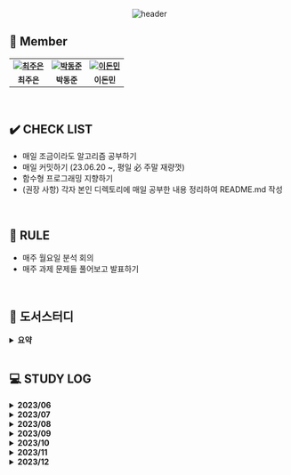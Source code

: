<div align="center">

![header](https://capsule-render.vercel.app/api?type=waving&color=gradient&customColorList=10&height=320&section=header&text=Objectivist&fontSize=90&fontAlignY=35&desc=🐇%20Let's%20study%20together!&descAlignY=60)

</div>

## 👋 **Member**

<table align="center" style="font-weight : bold">
    <tr>
        <td align="center">
            <a href="https://github.com/loveStarDev">                 
                <img alt="최주은" src="https://avatars.githubusercontent.com/loveStarDev" width="200" />            
            </a>
        </td>
        <td align="center">
            <a href="https://github.com/dongjundev">                 
                <img alt="박동준" src="https://avatars.githubusercontent.com/dongjundev" width="200" />            
            </a>
        </td>
        <td align="center">
            <a href="https://github.com/dlehsals">                 
                <img alt="이돈민" src="https://avatars.githubusercontent.com/dlehsals" width="150" />            
            </a>
      </td>
    </tr>
    <tr>
        <td align="center">최주은</td>
        <td align="center">박동준</td>
        <td align="center">이돈민</td>
    </tr>
</table>

<br />

## ✔️ **CHECK LIST**

- 매일 조금이라도 알고리즘 공부하기
- 매일 커밋하기 (23.06.20 ~, 평일 必 주말 재량껏)
- 함수형 프로그래밍 지향하기
- (권장 사항) 각자 본인 디렉토리에 매일 공부한 내용 정리하여 README.md 작성

<br />

## 📌 **RULE**

- 매주 월요일 분석 회의
- 매주 과제 문제들 풀어보고 발표하기

<br />

## 🌱 도서스터디

<details markdown="1">
<summary><strong> 요약 </strong></summary> 

|          기간           |    페이지    |              내용              | 도서명 | 비고 |
|:---------------------:|:---------:|:----------------------------:| :----: | :----: |
| 2023-07-03~2023-07-17 |  7P~25P   |    2장 객체 생성과 파괴 (아이템 1~3)    | ■ Effective Java | |
| 2023-07-17~2023-07-31 |  26P~35P  |    2장 객체 생성과 파괴 (아이템 4~6)    | ■ Effective Java | |
| 2023-07-31~2023-08-21 |  36P~50P  |    2장 객체 생성과 파괴 (아이템 7~9)    | ■ Effective Java | |
| 2023-08-21~2023-09-04 |  51P~76P  |   2장 객체 생성과 파괴 (아이템 10~12)   | ■ Effective Java | |
| 2023-09-04~2023-09-11 |  51P~76P  | 3장 모든 객체의 공통 메서드 (아이템 13~15) | ■ Effective Java | |
| 2023-09-11~2023-09-18 | 102P~114P |  4장 클래스와 인터페이스 (아이템 16~18)   | ■ Effective Java | |
| 2023-09-18~2023-09-25 | 122P~136P |  4장 클래스와 인터페이스 (아이템 19~21)   | ■ Effective Java | |
| 2023-09-25~2023-10-02 |    휴식     |              휴식              | 휴식 | |
| 2023-10-02~2023-10-09 | 139P~146P |  4장 클래스와 인터페이스 (아이템 22~24)   | ■ Effective Java | |
| 2023-10-10~2023-10-15 | 150P~161P |  4장 클래스와 인터페이스 (아이템 25~27)   | ■ Effective Java | |
| 2023-10-16~2023-10-23 | 164P~176P |      5장 제네릭 (아이템 28~30)      | ■ Effective Java | |
| 2023-10-23~2023-10-30 | 176P~205P |      5장 제네릭 (아이템 31~33)      | ■ Effective Java | |
| 2023-11-06~2023-11-13 | 208P~223P |      5장 제네릭 (아이템 34~36)      | ■ Effective Java | |
| 2023-11-20~2023-11-27 | 226P~237P |      5장 제네릭 (아이템 37~39)      | ■ Effective Java | |
| 2023-11-27~2023-12-11 | 238P~254P |      5장 제네릭/6장 람다와 스트링 (아이템 40~42)      | ■ Effective Java | |
| 2023-12-11~2023-12-18 | 255P~268P |      6장 람다와 스트링 (아이템 43~45)      | ■ Effective Java | |
| 2023-12-11~2024-01-08 | 268P~ |      6장 람다와 스트링 (아이템 46~48)      | ■ Effective Java | |

</details>
</br>

## 💻 STUDY LOG

<details markdown="1">
<summary><strong> 2023/06</strong></summary>
<br>
<table style="text-aling:center">
  <thead>
    <tr align="center">
     <th>주차</th>
     <th>종류</th>
     <th>레벨</th>
     <th>문제</th>
     <th>유형</th>
    </tr>
  </thead>
  <tbody>
   <tr align="center">
    <td rowspan="2">1주차<br>(2023/06/19 ~ 2023/06/26)</td>
    <td>프로그래머스</td>
    <td style="vertical-align:middle"><img src="./이미지/2.png" width="17"/></td>
    <td>
      <a href="https://school.programmers.co.kr/learn/courses/30/lessons/154540" target="_blank"> 무인도 여행 </a>
    </td>
    <td>DFS</td>
   </tr>
   <tr align="center">
    <td>백준</td>
    <td style="vertical-align:middle"><img src="./이미지/silver1.svg" width="17"/></td>
    <td>
     <a href="https://www.acmicpc.net/problem/2178" target="_blank"> 미로탐색 </a>
    </td>
    <td>BFS</td>
    </tr>
   <tr align="center">
    <td rowspan="2">2주차<br>(2023/06/26 ~ 2023/07/03)</td>
    <td>프로그래머스</td>
    <td style="vertical-align:middle"><img src="./이미지/3.png" width="17"/></td>
    <td>
      <a href="https://school.programmers.co.kr/learn/courses/30/lessons/1838" target="_blank"> 몸짱 트레이너 라이언의 고민 </a>
    </td>
    <td>카카오</td>
   </tr>
   <tr align="center">
    <td>백준</td>
    <td style="vertical-align:middle"><img src="./이미지/gold5.svg" width="17"/></td>
    <td>
     <a href="https://www.acmicpc.net/problem/2011" target="_blank"> 암호코드 </a>
    </td>
    <td>DP</td>
    </tr>
  </tbody>
</table>
</details>

<details markdown="1">
<summary><strong> 2023/07</strong></summary>
<br>
<table style="text-aling:center">
  <thead>
    <tr align="center">
     <th>주차</th>
     <th>종류</th>
     <th>레벨</th>
     <th>문제</th>
     <th>유형</th>
    </tr>
  </thead>
  <tbody>
   <tr align="center">
    <td rowspan="2">3주차<br>(2023/07/03 ~ 2023/07/10)</td>
    <td>프로그래머스</td>
    <td style="vertical-align:middle"><img src="./이미지/3.png" width="17"/></td>
    <td>
      <a href="https://school.programmers.co.kr/learn/courses/30/lessons/12979" target="_blank"> 기지국 설치 </a>
    </td>
    <td>Summer/Winter Coding(~2018)</td>
   </tr>
   <tr align="center">
    <td>백준</td>
    <td style="vertical-align:middle"><img src="./이미지/gold5.svg" width="17"/></td>
    <td>
     <a href="https://www.acmicpc.net/problem/1011" target="_blank"> Fly me to the Alpha Centauri </a>
    </td>
    <td>BFS</td>
   </tr>
  </tbody>
 <tr align="center">
    <td rowspan="3">4주차<br>(2023/07/10 ~ 2023/07/17)</td>
    <td>프로그래머스</td>
    <td style="vertical-align:middle"><img src="./이미지/3.png" width="17"/></td>
    <td>
      <a href="https://school.programmers.co.kr/learn/courses/30/lessons/132266" target="_blank"> 부대복귀 </a>
    </td>
    <td>연습문제</td>
   </tr>
   <tr align="center">
    <td>백준</td>
    <td style="vertical-align:middle"><img src="./이미지/gold5.svg" width="17"/></td>
    <td>
     <a href="https://www.acmicpc.net/problem/20165" target="_blank"> 인내의 도미노 장인 호석 </a>
    </td>
    <td>구현/시뮬레이션</td>
   </tr>
   <tr align="center">
    <td>백준</td>
    <td style="vertical-align:middle"><img src="./이미지/gold4.svg" width="17"/></td>
    <td>
     <a href="https://www.acmicpc.net/problem/11559" target="_blank"> Puyo Puyo </a>
    </td>
    <td>보너스</td>
   </tr>
   <tr align="center">
    <td rowspan="3">5주차<br>(2023/07/17 ~ 2023/07/24)</td>
    <td>프로그래머스</td>
    <td style="vertical-align:middle"><img src="./이미지/3.png" width="17"/></td>
    <td>
      <a href="https://school.programmers.co.kr/learn/courses/30/lessons/92344" target="_blank"> 파괴되지 않은 건물 </a>
    </td>
    <td>2022 KAKAO BLIND RECRUITMENT</td>
   </tr>
   <tr align="center">
    <td>백준</td>
    <td style="vertical-align:middle"><img src="./이미지/gold4.svg" width="17"/></td>
    <td>
     <a href="https://www.acmicpc.net/problem/17069" target="_blank"> 파이프 옮기기 2 </a>
    </td>
    <td>DP</td>
   </tr>
   <tr align="center">
    <td>백준</td>
    <td style="vertical-align:middle"><img src="./이미지/gold4.svg" width="17"/></td>
    <td>
     <a href="https://www.acmicpc.net/problem/16434" target="_blank"> 드래곤 앤 던전 </a>
    </td>
    <td>이분탐색, 구현</td>
   </tr>
 <tr align="center">
    <td rowspan="3">6주차<br>(2023/07/24 ~ 2023/07/31)</td>
    <td>프로그래머스</td>
    <td style="vertical-align:middle"><img src="./이미지/3.png" width="17"/></td>
    <td>
      <a href="https://school.programmers.co.kr/learn/courses/30/lessons/92343" target="_blank"> 양과 늑대 </a>
    </td>
    <td>2022 KAKAO BLIND RECRUITMENT</td>
   </tr>
   <tr align="center">
    <td>백준</td>
    <td style="vertical-align:middle"><img src="./이미지/gold4.svg" width="17"/></td>
    <td>
     <a href="https://www.acmicpc.net/problem/13397" target="_blank"> 구간 나누기 2 </a>
    </td>
    <td>이분탐색</td>
   </tr>
   <tr align="center">
    <td>백준</td>
    <td style="vertical-align:middle"><img src="./이미지/gold5.svg" width="17"/></td>
    <td>
     <a href="https://www.acmicpc.net/problem/2138" target="_blank"> 전구와 스위치 </a>
    </td>
    <td>그리디 알고리즘</td>
   </tr>
   </tbody>
</table>
</details>

 <details markdown="1">
<summary><strong> 2023/08</strong></summary>
<br>
<table style="text-aling:center">
  <thead>
    <tr align="center">
     <th>주차</th>
     <th>종류</th>
     <th>레벨</th>
     <th>문제</th>
     <th>유형</th>
    </tr>
  </thead>
  <tbody>
   <tr align="center">
    <td rowspan="3">7주차<br>(2023/07/31 ~ 2023/08/07)</td>
    <td>프로그래머스</td>
    <td style="vertical-align:middle"><img src="./이미지/3.png" width="17"/></td>
    <td>
      <a href="https://school.programmers.co.kr/learn/courses/30/lessons/72413" target="_blank"> 합승 택시 요금 </a>
    </td>
    <td>2021 KAKAO BLIND RECRUITMENT</td>
   </tr>
   <tr align="center">
    <td>백준</td>
    <td style="vertical-align:middle"><img src="./이미지/gold4.svg" width="17"/></td>
    <td>
     <a href="https://www.acmicpc.net/problem/17951" target="_blank"> 흩날리는 시험지 속에서 내 평점이 느껴진거야 </a>
    </td>
    <td>이분탐색</td></td>
   </tr>
   <tr align="center">
    <td>백준</td>
    <td style="vertical-align:middle"><img src="./이미지/gold5.svg" width="17"/></td>
    <td>
     <a href="https://www.acmicpc.net/problem/14719" target="_blank"> 빗물 </a>
    </td>
    <td>시뮬레이션</td>
   </tr>
   <tr align="center">
    <td rowspan="6">8주차<br>(2023/08/07 ~ 2023/08/21)</td>
    <td>프로그래머스</td>
    <td style="vertical-align:middle"><img src="./이미지/3.png" width="17"/></td>
    <td>
      <a href="https://school.programmers.co.kr/learn/courses/30/lessons/67258" target="_blank">보석 쇼핑</a>
    </td>
    <td>2020 카카오 인턴십</td>
   </tr>
   <tr align="center">
   <td>프로그래머스</td>
    <td style="vertical-align:middle"><img src="./이미지/3.png" width="17"/></td>
    <td>
      <a href="https://school.programmers.co.kr/learn/courses/30/lessons/17686" target="_blank">[3차]파일명 정렬</a>
    </td>
    <td>2018 KAKAO BLIND RECRUITMENT</td>
   </tr>
   <tr align="center">
    <td>백준</td>
    <td style="vertical-align:middle"><img src="./이미지/gold3.svg" width="17"/></td>
    <td>
     <a href="https://www.acmicpc.net/problem/20058" target="_blank"> 마법사 상어와 파이어스톰 </a>
    </td>
    <td>구현/시뮬레이션</td>
   </tr>
   <tr align="center">
    <td>백준</td>
    <td style="vertical-align:middle"><img src="./이미지/gold5.svg" width="17"/></td>
    <td>
     <a href="https://www.acmicpc.net/problem/3079" target="_blank"> 입국심사 </a>
    </td>
    <td>이분탐색</td>
   </tr>
   <tr align="center">
    <td>백준</td>
    <td style="vertical-align:middle"><img src="./이미지/gold5.svg" width="17"/></td>
    <td>
     <a href="https://www.acmicpc.net/problem/15686" target="_blank"> 치킨배달 </a>
    </td>
    <td>구현</td>
   </tr>
   <tr align="center">
    <td>백준</td>
    <td style="vertical-align:middle"><img src="./이미지/gold5.svg" width="17"/></td>
    <td>
     <a href="https://www.acmicpc.net/problem/2668" target="_blank"> 숫자고르기 </a>
    </td>
    <td>DFS</td>
   </tr>
   <tr align="center">
    <td rowspan="2">9주차<br>(2023/08/21 ~ 2023/09/04)</td>
    <td>소프티어</td>
    <td style="vertical-align:middle"><img src="./이미지/3.png" width="17"/></td>
    <td>
      <a href="https://softeer.ai/practice/info.do?idx=1&eid=804" target="_blank"> 플레이페어 암호 </a>
    </td>
    <td>구현</td>
   </tr>
   <tr align="center">
    <td>백준</td>
    <td style="vertical-align:middle"><img src="./이미지/gold4.svg" width="17"/></td>
    <td>
     <a href="https://www.acmicpc.net/problem/14938" target="_blank"> 서강그라운드 </a>
    </td>
    <td>다익스트라</td>
   </tr>
  </tbody>
</table>
</details>


<details markdown="1">
<summary><strong> 2023/09</strong></summary>
<br>
<table style="text-aling:center">
  <thead>
    <tr align="center">
     <th>주차</th>
     <th>종류</th>
     <th>레벨</th>
     <th>문제</th>
     <th>유형</th>
    </tr>
  </thead>
  <tbody>
  <tr align="center">
    <td rowspan="2">10주차<br>(2023/09/04 ~ 2023/09/11)</td>
    <td>소프티어</td>
    <td style="vertical-align:middle"><img src="./이미지/3.png" width="17"/></td>
    <td>
      <a href="https://softeer.ai/practice/info.do?idx=1&eid=1717" target="_blank"> 자동차 테스트 </a>
    </td>
    <td>구현</td>
   </tr>
   <tr align="center">
    <td>백준</td>
    <td style="vertical-align:middle"><img src="./이미지/gold4.svg" width="17"/></td>
    <td>
     <a href="https://www.acmicpc.net/problem/2565" target="_blank"> 전깃줄 </a>
    </td>
    <td> DP </td>
   </tr>
   <tr align="center">
    <td rowspan="2">11주차<br>(2023/09/11 ~ 2023/09/18)</td>
    <td>소프티어</td>
    <td style="vertical-align:middle"><img src="./이미지/3.png" width="17"/></td>
    <td>
      <a href="https://softeer.ai/practice/info.do?idx=1&eid=1309" target="_blank"> 성적 평가 </a>
    </td>
    <td>구현</td>
   </tr>
   <tr align="center">
    <td>백준</td>
    <td style="vertical-align:middle"><img src="./이미지/gold2.svg" width="17"/></td>
    <td>
     <a href="https://www.acmicpc.net/problem/19236" target="_blank"> 청소년 상어 </a>
    </td>
    <td> 백트래킹 </td>
   </tr>
   <tr align="center">
    <td rowspan="2">12주차<br>(2023/09/18 ~ 2023/09/25)</td>
    <td>소프티어</td>
    <td style="vertical-align:middle"><img src="./이미지/3.png" width="17"/></td>
    <td>
      <a href="https://softeer.ai/practice/info.do?idx=1&eid=2050" target="_blank"> 순서대로 방문하기 </a>
    </td>
    <td>구현</td>
   </tr>
   <tr align="center">
    <td>백준</td>
    <td style="vertical-align:middle"><img src="./이미지/gold4.svg" width="17"/></td>
    <td>
     <a href="https://www.acmicpc.net/problem/1987" target="_blank"> 알파벳 </a>
    </td>
    <td> dfs </td>
   </tr>
   <tr align="center">
    <td rowspan="2">13~14주차<br>(2023/09/25 ~ 2023/10/09)</td>
    <td>소프티어</td>
    <td style="vertical-align:middle"><img src="./이미지/3.png" width="17"/></td>
    <td>
      <a href="https://softeer.ai/practice/info.do?idx=1&eid=392" target="_blank"> 강의실 배정 </a>
    </td>
    <td> 구현 </td>
   </tr>
   <tr align="center">
    <td>백준</td>
    <td style="vertical-align:middle"><img src="./이미지/gold2.svg" width="17"/></td>
    <td>
     <a href="https://www.acmicpc.net/problem/2473" target="_blank"> 세 용액 </a>
    </td>
    <td> 이분탐색 </td>
   </tr>
     </tbody>
</table>
</details>

<details markdown="1">
<summary><strong> 2023/10</strong></summary>
<br>
<table style="text-aling:center">
  <thead>
    <tr align="center">
     <th>주차</th>
     <th>종류</th>
     <th>레벨</th>
     <th>문제</th>
     <th>유형</th>
    </tr>
  </thead>
    <tr align="center">
    <td rowspan="2">15주차<br>(2023/10/10 ~ 2023/10/15)</td>
    <td>소프티어</td>
    <td style="vertical-align:middle"><img src="./이미지/3.png" width="17"/></td>
    <td>
      <a href="https://softeer.ai/practice/info.do?idx=1&eid=582" target="_blank"> 지우는 소수를 좋아해 </a>
    </td>
    <td>구현</td>
   </tr>
   <tr align="center">
    <td>백준</td>
    <td style="vertical-align:middle"><img src="./이미지/gold4.svg" width="17"/></td>
    <td>
     <a href="https://www.acmicpc.net/problem/2239" target="_blank">스도쿠</a>
    </td>
    <td>백트래킹</td>
   </tr>
    <tr align="center">
    <td rowspan="2">16주차<br>(2023/10/16 ~ 2023/10/23)</td>
    <td>프로그래머스</td>
    <td style="vertical-align:middle"><img src="./이미지/3.png" width="17"/></td>
    <td>
      <a href="https://school.programmers.co.kr/learn/courses/30/lessons/60059" target="_blank"> 자물쇠와 열쇠 </a>
    </td>
    <td>구현</td>
   </tr>
   <tr align="center">
    <td>백준</td>
    <td style="vertical-align:middle"><img src="./이미지/gold4.svg" width="17"/></td>
    <td>
     <a href="https://www.acmicpc.net/problem/17255" target="_blank">N으로 만들기</a>
    </td>
    <td>백트래킹</td>
   </tr>
    <tr align="center">
    <td rowspan="2">17주차<br>(2023/10/23 ~ 2023/10/30)</td>
    <td>소프티어</td>
    <td style="vertical-align:middle"><img src="./이미지/gold3.svg" width="17"/></td>
    <td>
      <a href="https://softeer.ai/practice/6275" target="_blank"> 로봇이 지나간 경로 </a>
    </td>
    <td>구현</td>
   </tr>
   <tr align="center">
    <td>소프티어</td>
    <td style="vertical-align:middle"><img src="./이미지/gold3.svg" width="17"/></td>
    <td>
     <a href="https://softeer.ai/practice/6250" target="_blank">성적 평가</a>
    </td>
    <td>구현</td>
   </tr>
  </table>
</details>

<details markdown="1">
    <summary><strong> 2023/11</strong></summary>
    <br>
    <table style="text-aling:center">
      <thead>
        <tr align="center">
         <th>주차</th>
         <th>종류</th>
         <th>레벨</th>
         <th>문제</th>
         <th>유형</th>
        </tr>
      </thead>
      <tbody>
       <tr align="center">
        <tr align="center">
            <td rowspan="2">18주차<br>(2023/11/06 ~ 2023/11/20)</td>
            <td>프로그래머스</td>
            <td style="vertical-align:middle"><img src="./이미지/gold3.svg" width="17"/></td>
            <td>
              <a href="https://school.programmers.co.kr/learn/courses/30/lessons/64062" target="_blank"> 징검다리 건너기 </a>
            </td>
            <td>구현</td>
           </tr>
           <tr align="center">
            <td>프로그래머스</td>
            <td style="vertical-align:middle"><img src="./이미지/gold3.svg" width="17"/></td>
            <td>
             <a href="https://school.programmers.co.kr/learn/courses/30/lessons/17687" target="_blank">n 진수 게임</a>
            </td>
            <td>구현</td>
           </tr>
        </tr>
        <tr align="center">
            <tr align="center">
                <td rowspan="2">19주차<br>(2023/11/20 ~ 2023/12/27)</td>
                <td>프로그래머스</td>
                <td style="vertical-align:middle"><img src="./이미지/gold2.svg" width="17"/></td>
                <td>
                  <a href="https://school.programmers.co.kr/learn/courses/30/lessons/92341" target="_blank"> 주차 요금 계산 </a>
                </td>
                <td>구현</td>
               </tr>
               <tr align="center">
                <td>프로그래머스</td>
                <td style="vertical-align:middle"><img src="./이미지/gold3.svg" width="17"/></td>
                <td>
                 <a href="https://school.programmers.co.kr/learn/courses/30/lessons/131130" target="_blank"> 혼자 놀기의 달인 </a>
                </td>
                <td>구현</td>
               </tr>
        </tr>
      </tbody>
    </table>
 </details>

 <details markdown="1">
    <summary><strong> 2023/12</strong></summary>
    <br>
    <table style="text-aling:center">
      <thead>
        <tr align="center">
         <th>주차</th>
         <th>종류</th>
         <th>레벨</th>
         <th>문제</th>
         <th>유형</th>
        </tr>
      </thead>
      <tbody>
       <tr align="center">
        <tr align="center">
            <td rowspan="2">20주차<br>(2023/11/28 ~ 2023/12/04)</td>
            <td>백준</td>
            <td style="vertical-align:middle"><img src="./이미지/gold3.svg" width="17"/></td>
            <td>
              <a href="https://www.acmicpc.net/problem/15685" target="_blank"> 드래곤 커브 </a>
            </td>
            <td>구현</td>
           </tr>
           <tr align="center">
            <td>프로그래머스</td>
            <td style="vertical-align:middle"><img src="./이미지/gold4.svg" width="17"/></td>
            <td>
             <a href="https://www.acmicpc.net/problem/14499" target="_blank">주사위 굴리기</a>
            </td>
            <td>구현</td>
           </tr>
        </tr>
        <tr align="center">
            <td rowspan="2">21주차<br>(2023/12/11~ 2023/12/18)</td>
            <td>프로그래머스</td>
            <td style="vertical-align:middle"><img src="./이미지/3.png" width="17"/></td>
            <td>
              <a href="https://school.programmers.co.kr/learn/courses/30/lessons/148653?language=java" target="_blank"> 마법의 엘리베이터 </a>
            </td>
            <td>연습문제</td>
           </tr>
           <tr align="center">
            <td>프로그래머스</td>
            <td style="vertical-align:middle"><img src="./이미지/2.png" width="17"/></td>
            <td>
             <a href="https://school.programmers.co.kr/learn/courses/30/lessons/152996" target="_blank"> 시소 짝궁 </a>
            </td>
            <td>연습문제</td>
           </tr>
        </tr>
        <tr align="center">
            <td rowspan="2">22주차<br>(2023/12/18~ 2024/01/08)</td>
            <td>프로그래머스</td>
            <td style="vertical-align:middle"><img src="./이미지/3.png" width="17"/></td>
            <td>
              <a href="https://school.programmers.co.kr/learn/courses/30/lessons/150365" target="_blank"> 미로 탈출 명령어 </a>
            </td>
            <td>카카오</td>
           </tr>
           <tr align="center">
            <td>프로그래머스</td>
            <td style="vertical-align:middle"><img src="./이미지/3.png" width="17"/></td>
            <td>
             <a href="https://school.programmers.co.kr/learn/courses/30/lessons/150368" target="_blank"> 이모티콘 할인행 </a>
            </td>
            <td>카카오</td>
           </tr>
        </tr>
      </tbody>
    </table>
 </details>
